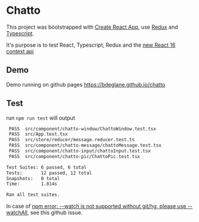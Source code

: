 # Chatto

This project was bootstrapped with [Create React App](https://github.com/facebookincubator/create-react-app), use [Redux](https://redux.js.org/) and [Typescript](https://www.typescriptlang.org/).

It's purpose is to test React, Typescript, Redux and the [new React 16 context api](https://reactjs.org/blog/2018/03/29/react-v-16-3.html)

## Demo

Demo running on github pages https://bdeglane.github.io/chatto

## Test

run `npm run test` will output
```bash
 PASS  src/component/chatto-window/ChattoWindow.test.tsx
 PASS  src/App.test.tsx
 PASS  src/store/reducer/message.reducer.test.ts
 PASS  src/component/chatto-message/chattoMessage.test.tsx
 PASS  src/component/chatto-input/chattoInput.test.tsx
 PASS  src/component/chatto-pic/ChattoPic.test.tsx

Test Suites: 6 passed, 6 total
Tests:       12 passed, 12 total
Snapshots:   0 total
Time:        1.814s

Ran all test suites.
```

In case of [npm error: --watch is not supported without git/hg, please use --watchAll](https://github.com/wmonk/create-react-app-typescript/issues/282), see this github issue.

## 
